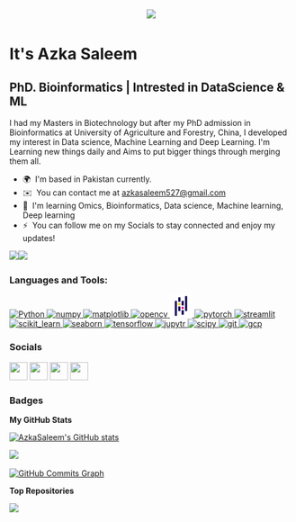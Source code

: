 <h1 align="center">
  <a href="https://git.io/typing-svg">
    <img src="https://readme-typing-svg.herokuapp.com/?lines=Hi,+Welcome+to+my+space!;I'm+glad+to+see+you+here!&center=true&size=30&color=FFE333">
  </a>
</h1>

It's Azka Saleem
============================

PhD. Bioinformatics | Intrested in DataScience & ML
---------------------------------------------------

I had my Masters in Biotechnology but after my PhD admission in Bioinformatics at University of Agriculture and Forestry, China, I developed my interest in Data science, Machine Learning and Deep Learning. I'm Learning new things daily and Aims to put bigger things through merging them all.

* 🌍  I'm based in Pakistan currently.
* ✉️  You can contact me at [azkasaleem527@gmail.com](mailto:azkasaleem527@gmail.com)
* 🧠  I'm learning Omics, Bioinformatics, Data science, Machine learning, Deep learning
* ⚡  You can follow me on my Socials to stay connected and enjoy my updates!

<a href="https://www.twitter.com/azka_saleem11" target="_blank" rel="noreferrer"><img
src="https://img.shields.io/twitter/follow/azka_saleem11?logo=twitter&style=for-the-badge&color=0891b2&labelColor=1c1917"
/></a><a href="https://www.github.com/AzkaSaleem" target="_blank" rel="noreferrer"><img
src="https://img.shields.io/github/followers/AzkaSaleem?logo=github&style=for-the-badge&color=0891b2&labelColor=1c1917" /></a>


<h3 align="left">Languages and Tools:</h3>
<p align="left">
<a href="https://www.python.org/" target="_blank" rel="noreferrer"><img src="https://raw.githubusercontent.com/danielcranney/readme-generator/main/public/icons/skills/python-colored.svg" width="36" height="36" alt="Python" /> </a> <a href="https://numpy.org/" target="_blank" rel="noreferrer"> <img src="https://upload.wikimedia.org/wikipedia/commons/3/31/NumPy_logo_2020.svg" alt="numpy" width="40" height="40"/> </a><a align="left"> <a href="https://matplotlib.org/" target="_blank" rel="noreferrer"> <img src="https://upload.wikimedia.org/wikipedia/commons/8/84/Matplotlib_icon.svg" alt="matplotlib" width="40" height="40"/> </a>  <a href="https://opencv.org/" target="_blank" rel="noreferrer"> <img src="https://www.vectorlogo.zone/logos/opencv/opencv-icon.svg" alt="opencv" width="40" height="40"/> </a> <a href="https://pandas.pydata.org/" target="_blank" rel="noreferrer"> <img src="https://raw.githubusercontent.com/devicons/devicon/2ae2a900d2f041da66e950e4d48052658d850630/icons/pandas/pandas-original.svg" alt="pandas" width="40" height="40"/> </a> <a href="https://pytorch.org/" target="_blank" rel="noreferrer"> <img src="https://www.vectorlogo.zone/logos/pytorch/pytorch-icon.svg" alt="pytorch" width="40" height="40"/> </a> <a href="https://streamlit.io/" target="_blank" rel="noreferrer"> <img src="https://streamlit.io/images/brand/streamlit-mark-color.svg" alt="streamlit" width="40" height="40"/> </a> <a href="https://scikit-learn.org/" target="_blank" rel="noreferrer"> <img src="https://upload.wikimedia.org/wikipedia/commons/0/05/Scikit_learn_logo_small.svg" alt="scikit_learn" width="40" height="40"/> </a> <a href="https://seaborn.pydata.org/" target="_blank" rel="noreferrer"> <img src="https://seaborn.pydata.org/_images/logo-mark-lightbg.svg" alt="seaborn" width="40" height="40"/> </a> <a href="https://www.tensorflow.org" target="_blank" rel="noreferrer"> <img src="https://www.vectorlogo.zone/logos/tensorflow/tensorflow-icon.svg" alt="tensorflow" width="40" height="40"/> </a> <a href="https://jupyter.org/" target="_blank" rel="noreferrer"> <img src="https://upload.wikimedia.org/wikipedia/commons/3/38/Jupyter_logo.svg" alt="jupytr" width="40" height="40"/> </a> <a href="https://scipy.org/" target="_blank" rel="noreferrer"> <img src="https://upload.wikimedia.org/wikipedia/commons/b/b2/SCIPY_2.svg" alt="scipy" width="40" height="40"/> </a> <a align="left"><a href="https://git-scm.com/" target="_blank" rel="noreferrer"> <img src="https://www.vectorlogo.zone/logos/git-scm/git-scm-icon.svg" alt="git" width="40" height="40"/> </a>
 <a href="https://cloud.google.com" target="_blank" rel="noreferrer"> <img src="https://www.vectorlogo.zone/logos/google_cloud/google_cloud-icon.svg" alt="gcp" width="40" height="40"/> </a> 
  </p>

### Socials

<p align="left"> <a href="https://www.github.com/AzkaSaleem" target="_blank" rel="noreferrer"><img src="https://raw.githubusercontent.com/danielcranney/readme-generator/main/public/icons/socials/github.svg" width="32" height="32" /></a> <a href="http://www.instagram.com/azkasaleem527/?hl=en" target="_blank" rel="noreferrer"><img src="https://raw.githubusercontent.com/danielcranney/readme-generator/main/public/icons/socials/instagram.svg" width="32" height="32" /></a> <a href="https://www.linkedin.com/in/azka-saleem-57817b132/" target="_blank" rel="noreferrer"><img src="https://raw.githubusercontent.com/danielcranney/readme-generator/main/public/icons/socials/linkedin.svg" width="32" height="32" /></a> <a href="https://www.twitter.com/azka_saleem11" target="_blank" rel="noreferrer"><img src="https://raw.githubusercontent.com/danielcranney/readme-generator/main/public/icons/socials/twitter.svg" width="32" height="32" /></a></p>

### Badges

<b>My GitHub Stats</b>

<a href="http://www.github.com/AzkaSaleem"><img src="https://github-readme-stats.vercel.app/api?username=AzkaSaleem&show_icons=true&hide=prs,issues,&count_private=true&title_color=FF3399&text_color=ffffff&icon_color=FF3399&bg_color=1c1917&hide_border=true&show_icons=true" alt="AzkaSaleem's GitHub stats" /></a>

<a href="http://www.github.com/AzkaSaleem"><img src="https://github-readme-streak-stats.herokuapp.com/?user=AzkaSaleem&stroke=ffffff&background=1c1917&ring=B5FF33&fire=0891b2&currStreakNum=ffffff&currStreakLabel=B5FF33&sideNums=ffffff&sideLabels=ffffff&dates=ffffff&hide_border=true" /></a>

<a href="http://www.github.com/AzkaSaleem"><img src="https://activity-graph.herokuapp.com/graph?username=AzkaSaleem&bg_color=1c1917&color=ffffff&line=E933FF&point=ffffff&area_color=1c1917&area=true&hide_border=true&custom_title=GitHub%20Commits%20Graph" alt="GitHub Commits Graph" /></a>

<b>Top Repositories</b>

<div width="100%" align="center"><a href="https://github.com/AzkaSaleem/AssignmentRepo" align="left"><img align="left" width="45%" src="https://github-readme-stats.vercel.app/api/pin/?username=AzkaSaleem&repo=AssignmentRepo&title_color=0891b2&text_color=ffffff&icon_color=0891b2&bg_color=1c1917&hide_border=true&locale=en" /></a></div><br /><br /><br /><br /><br /><br /><br />
